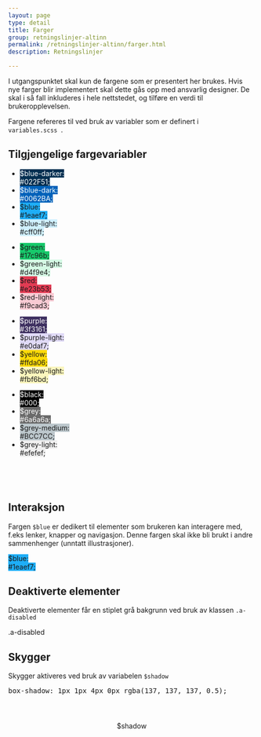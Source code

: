 ```yaml
---
layout: page
type: detail
title: Farger
group: retningslinjer-altinn
permalink: /retningslinjer-altinn/farger.html
description: Retningslinjer

---
```


<p class="a-leadText a-fontBold">I utgangspunktet skal kun de fargene som er presentert her brukes. Hvis nye farger blir implementert skal dette gås opp med ansvarlig designer. De skal i så fall inkluderes i hele nettstedet, og tilføre en verdi til brukeropplevelsen. </p>

Fargene refereres til ved bruk av variabler som er definert i <code> variables.scss </code>.

## Tilgjengelige fargevariabler

<ul class="no-decoration ap-colors">
<li><span class="ap-swatch" style="background: #022F51;"><span class="ap-colorLabel" style="color: #fff;">$blue-darker: <br>#022F51;</span></span></li>
<li><span class="ap-swatch" style="background: #0062ba;"><span class="ap-colorLabel" style="color: #fff;">$blue-dark: <br>#0062BA; </span></span></li>
<li><span class="ap-swatch" style="background: #1eaef7;"><span class="ap-colorLabel">$blue: <br>#1eaef7;</span></span></li>
<li><span class="ap-swatch" style="background: #cff0ff;"><span class="ap-colorLabel">$blue-light: <br>#cff0ff;</span></span></li>
</ul>

<ul class="no-decoration ap-colors">
<li><span class="ap-swatch" style="background: #17c96b;"><span class="ap-colorLabel">$green: <br>#17c96b;</span> </span></li>
<li><span class="ap-swatch" style="background: #d4f9e4;"><span class="ap-colorLabel">$green-light: <br>#d4f9e4;</span></span></li>
<li><span class="ap-swatch" style="background: #e23b53;"><span class="ap-colorLabel">$red: <br>#e23b53;</span></span></li>
<li><span class="ap-swatch" style="background: #f9cad3;"><span class="ap-colorLabel">$red-light: <br>#f9cad3;</span></span></li>
</ul>

<ul class="no-decoration ap-colors">
<li><span class="ap-swatch" style="background: #3f3161;"><span class="ap-colorLabel" style="color: #fff;">$purple: <br>#3f3161;</span></span></li>
<li><span class="ap-swatch" style="background: #e0daf7;"><span class="ap-colorLabel">$purple-light: <br>#e0daf7;</span></span></li>
<li><span class="ap-swatch" style="background: #ffda06;"><span class="ap-colorLabel">$yellow: <br>#ffda06;</span></span></li>
<li><span class="ap-swatch" style="background: #fbf6bd;"><span class="ap-colorLabel">$yellow-light: <br>#fbf6bd;</span></span></li>
</ul>

<ul class="no-decoration ap-colors" style="margin-bottom: 10px;">
<li><span class="ap-swatch" style="background: #000;"> <span class="ap-colorLabel" style="color: #fff;">$black: <br>#000;</span> </span></li>
<li><span class="ap-swatch" style="background: #6a6a6a;"><span class="ap-colorLabel" style="color: #fff;">$grey: <br>#6a6a6a; </span></span></li>
<li><span class="ap-swatch" style="background: #BCC7CC;"><span class="ap-colorLabel">$grey-medium: <br>#BCC7CC; </span> </span></li>
<li><span class="ap-swatch" style="background: #efefef;"><span class="ap-colorLabel">$grey-light: <br>#efefef; </span> </span></li>
</ul>
<br><br><br>

## Interaksjon

Fargen <code>$blue</code> er dedikert til elementer som brukeren kan interagere med, f.eks lenker, knapper og navigasjon. Denne fargen skal ikke bli brukt i andre sammenhenger (unntatt illustrasjoner).

<span class="ap-swatch" style="background: #1eaef7;"><span class="ap-colorLabel">$blue: <br>#1eaef7;</span></span>


## Deaktiverte elementer

Deaktiverte elementer får en stiplet grå bakgrunn ved bruk av klassen <code>.a-disabled</code>

<div class="a-disabled p-3">.a-disabled</div>

## Skygger

Skygger aktiveres ved bruk av variabelen <code>$shadow</code>

<pre>box-shadow: 1px 1px 4px 0px rgba(137, 137, 137, 0.5);</pre>

<div class="ap-shadowBox" style="text-align: center; line-height: 100px;">$shadow</div>
